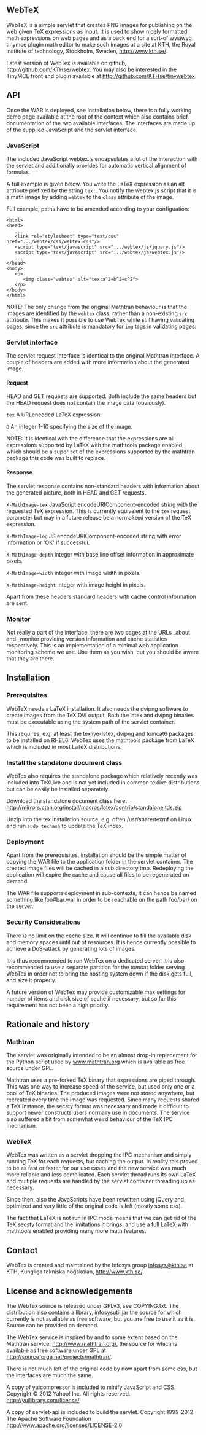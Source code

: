 WebTeX
------

WebTeX is a simple servlet that creates PNG images for publishing on the web
given TeX expressions as input. It is used to show nicely formatted math
expressions on web pages and as a back end for a sort-of wysiwyg tinymce 
plugin math editor to make such images at a site at KTH, the Royal institute
of technology, Stockholm, Sweden, http://www.kth.se/.

Latest version of WebTex is available on github, http://github.com/KTHse/webtex.
You may also be interested in the TinyMCE front end plugin available at
http://github.com/KTHse/tinywebtex.

## API

Once the WAR is deployed, see Installation below, there is a fully working
demo page available at the root of the context which also contains brief 
documentation of the two available interfaces. The interfaces are made up 
of the supplied JavaScript and the servlet interface.

### JavaScript

The included JavaScript webtex.js encapsulates a lot of the interaction
with the servlet and additionally provides for automatic vertical alignment
of formulas.

A full example is given below. You write the LaTeX expression as an alt attribute
prefixed by the string `tex:`. You notify the webtex.js script that it is 
a math image by adding `webtex` to the `class` attribute of the image.

Full example, paths have to be amended according to your configuation:
```
<html>
<head>
   ...
   <link rel="stylesheet" type="text/css" href=".../webtex/css/webtex.css"/>
   <script type="text/javascript" src=".../webtex/js/jquery.js"/>
   <script type="text/javascript" src=".../webtex/js/webtex.js"/>
   ...
</head>
<body>
   <p>
      <img class="webtex" alt="tex:a^2+b^2=c^2">
   </p>
</body>
</html>
```

NOTE: The only change from the original Mathtran behaviour is that the images 
are identified by the `webtex` class, rather than a non-existing `src` attribute. 
This makes it possible to use WebTex while still having validating pages, since
the `src` attribute is mandatory for `img` tags in validating pages.

### Servlet interface

The servlet request interface is identical to the original Mathtran interface. 
A couple of headers are added with more information about the generated image.

#### Request

HEAD and GET requests are supported. Both include the same headers but the 
HEAD request does not contain the image data (obviously).

`tex` A URLencoded LaTeX expression.

`D` An integer 1-10 specifying the size of the image.

NOTE: It is identical with the difference that the expressions are all expressions
supported by LaTeX with the mathtools package enabled, which should be a super
set of the expressions supported by the mathtran package this code was built to
replace.

#### Response

The servlet response contains non-standard headers with information about the 
generated picture, both in HEAD and GET requests.

`X-MathImage-tex` JavaScript encodeURIComponent-encoded string with the requested
TeX expression. This is currently equivalent to the `tex` request parameter but may
in a future release be a normalized version of the TeX expression.

`X-MathImage-log` JS encodeURIComponent-encoded string with error information or
'OK' if successful. 

`X-MathImage-depth` integer with base line offset information in approximate pixels.

`X-MathImage-width` integer with image width in pixels.

`X-MathImage-height` integer with image height in pixels.

Apart from these headers standard headers with cache control information are sent.

### Monitor

Not really a part of the interface, there are two pages at the URLs _about and 
_monitor providing version information and cache statistics respectively. This 
is an implementation of a minimal web application monitoring scheme we use. Use
them as you wish, but you should be aware that they are there. 


## Installation

### Prerequisites

WebTeX needs a LaTeX installation. It also needs the dvipng software to
create images from the TeX DVI output. Both the latex and dvipng 
binaries must be executable using the system path of the servlet container.

This requires, e.g, at least the texlive-latex, dvipng and tomcat6 packages 
to be installed on RHEL6. WebTex uses the mathtools package from LaTeX which
is included in most LaTeX distributions.

### Install the standalone document class

WebTex also requires the standalone package which relatively recently was 
included into TeXLive and is not yet included in common texlive distributions
but can be easily be installed separately.

Download the standalone document class here:
http://mirrors.ctan.org/install/macros/latex/contrib/standalone.tds.zip

Unzip into the tex installation source, e.g. often /usr/share/texmf on Linux and
run `sudo texhash` to update the TeX index.

### Deployment

Apart from the prerequisites, installation should be the simple matter of 
copying the WAR file to the application folder in the servlet container. 
The created image files will be cached in a sub directory tmp. Redeploying 
the application will expire the cache and cause all files to be regenerated
on demand.

The WAR file supports deployment in sub-contexts, it can hence be named 
something like foo#bar.war in order to be reachable on the path foo/bar/
on the server.

### Security Considerations

There is no limit on the cache size. It will continue to fill the available
disk and memory spaces until out of resources. It is hence currently
possible to achieve a DoS-attack by generating lots of images.

It is thus recommended to run WebTex on a dedicated server. It is also 
recommended to use a separate partition for the tomcat folder serving
WebTex in order not to bring the hosting system down if the disk gets full,
and size it properly.

A future version of WebTex may provide customizable max settings for 
number of items and disk size of cache if necessary, but so far this 
requirement has not been a high priority.


## Rationale and history

### Mathtran

The servlet was originally intended to be an almost drop-in replacement for 
the Python script used by www.mathtran.org which is available as free source
under GPL.

Mathtran uses a pre-forked TeX binary that expressions are piped 
through. This was one way to increase speed of the service, but used only
one or a pool of TeX binaries. The produced images were not stored anywhere,
but recreated every time the image was requested. Since many requests
shared a TeX instance, the secsty format was necessary and made it difficult
to support newer constructs users normally use in documents. The service
also suffered a bit from somewhat weird behaviour of the TeX IPC mechanism.


### WebTeX

WebTex was written as a servlet dropping the IPC mechanism and simply
running TeX for each requests, but caching the output. In reality this proved
to be as fast or faster for our use cases and the new service was much more
reliable and less complicated. Each servlet thread runs its own LaTeX and 
multiple requests are handled by the servlet container threading up as necessary.

Since then, also the JavaScripts have been rewritten using jQuery and
optimized and very little of the original code is left (mostly some css).

The fact that LaTeX is not run in IPC mode means that we can get rid of the
TeX secsty format and the limitations it brings, and use a full LaTeX with
mathtools enabled providing many more math features.


## Contact

WebTex is created and maintained by the Infosys group <infosys@kth.se> 
at KTH, Kungliga tekniska högskolan, http://www.kth.se/.


## License and acknowledgements

The WebTex source is released under GPLv3, see COPYING.txt. The distribution
also contains a library, infosysutil.jar the source for which currently
is not available as free software, but you are free to use it as it is. Source
can be provided on demand.

The WebTex service is inspired by and to some extent based on the Mathtran 
service, http://www.mathtran.org/, the source for which is available as 
free software under GPL at http://sourceforge.net/projects/mathtran/.

There is not much left of the original code by now apart from some css,
but the interfaces are much the same.

A copy of yuicompressor is included to minify JavaScript and CSS.
Copyright © 2012 Yahoo! Inc. All rights reserved.
http://yuilibrary.com/license/

A copy of servlet-api is included to build the servlet.
Copyright 1999-2012 The Apache Software Foundation
http://www.apache.org/licenses/LICENSE-2.0
